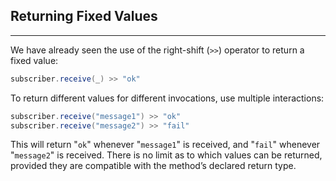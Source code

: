 ## Returning Fixed Values
----

We have already seen the use of the right-shift (`>>`) operator to return a fixed value:

```groovy
subscriber.receive(_) >> "ok"
```

To return different values for different invocations, use multiple interactions:

```groovy
subscriber.receive("message1") >> "ok"
subscriber.receive("message2") >> "fail"
```

This will return "`ok`" whenever "`message1`" is received, and "`fail`" whenever "`message2`" is received. There is no limit as to which values can be returned, provided they are compatible with the method’s declared return type.
